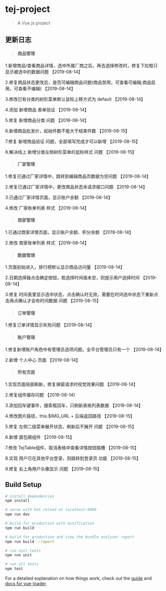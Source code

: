 # tej-project

> A Vue.js project

## 更新日志

> #### 商品管理

1.新增商品/查看商品详情，选中所属厂商之后，再去选择修改时，修复下拉框只显示被选中的数据问题   【2019-08-14】

2.修复商品状态更改后，是否可编辑商品问题(商品禁用，可查看可编辑;商品启用，可查看不编辑)  【2019-08-14】

3.修改已有分类的树形菜单默认鼠标上移方式为 default 【2019-08-14】

4.添加 新增商品 表单验证 【2019-08-14】

5.修复 新增商品分类 问题 【2019-08-14】

6.新增商品批发价，起始件数不能大于结束件数  【2019-08-15】

7.修复 新增商品验证 问题，全部填写完成才可以新增 【2019-08-15】

8.解决线上 新增分类左侧树形菜单的鼠标样式 问题 【2019-08-15】

> #### 厂家管理

1.修复已通过厂家详情中，跳转到编辑商品页数据为空问题 【2019-08-14】

2.修复已通过厂家详情中，更改商品状态未请求接口问题 【2019-08-14】

3.已通过厂家详情页面，显示账户余额 【2019-08-14】

4.修改 厂家账单列表 样式 【2019-08-14】

> #### 商家管理

1.已通过商家详情页面，显示账户余额、积分余额 【2019-08-14】

2.修改 商家账单列表 样式 【2019-08-14】

> #### 数据管理

1.页面初始进入，排行榜默认显示商品访问量 【2019-08-14】

2.日期选择器点击确定按钮，若选择时间值未空，则提示用户选择时间 【2019-08-14】

3.修复 时间表里显示选中状态，点击确认时无效，需要在时间选中状态下重新点击再点确认才会有时间数据 问题  【2019-08-15】

> #### 订单管理

1.修复订单详情显示失败问题 【2019-08-14】

> #### 账户管理

1.修复新增账户角色中有管理员选项问题。全平台管理员只有一个 【2019-08-14】

2.新增 个人中心 页面 【2019-08-14】

> #### 所有页面

1.实现页面局部刷新，修复弹窗请求时视觉效果问题 【2019-08-14】

2.修复组件缓存问题 【2019-08-14]

3.添加回车键事件，搜索框回车，只刷新表格列表数据  【2019-08-14】

4.修改图片路径，this.$IMG_URL + 后端返回路径  【2019-08-15】

5.修复 左侧二级菜单展开状态，刷新后不展开 问题 【2019-08-15】

6.新增 面包屑组件 【2019-08-15】

7.修改 TejTable组件，取消表格中查看详情按钮插槽 【2019-08-15】

8.实现 用户已在其他平台登录，则跳转到登录页 功能 【2019-08-15】

9.修复 右上角用户头像显示 问题 【2019-08-15】

## Build Setup

``` bash
# install dependencies
npm install

# serve with hot reload at localhost:8080
npm run dev

# build for production with minification
npm run build

# build for production and view the bundle analyzer report
npm run build --report

# run unit tests
npm run unit

# run all tests
npm test
```

For a detailed explanation on how things work, check out the [guide](http://vuejs-templates.github.io/webpack/) and [docs for vue-loader](http://vuejs.github.io/vue-loader).


